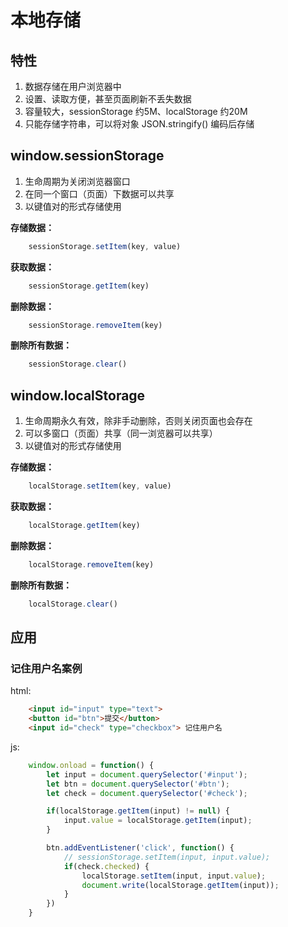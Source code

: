 # 本地存储

## 特性
1. 数据存储在用户浏览器中
2. 设置、读取方便，甚至页面刷新不丢失数据
3. 容量较大，sessionStorage 约5M、localStorage 约20M
4. 只能存储字符串，可以将对象 JSON.stringify() 编码后存储

## window.sessionStorage
1. 生命周期为关闭浏览器窗口
2. 在同一个窗口（页面）下数据可以共享
3. 以键值对的形式存储使用

**存储数据：**
```js
    sessionStorage.setItem(key, value)
```

**获取数据：**
```js
    sessionStorage.getItem(key)
```

**删除数据：**
```js
    sessionStorage.removeItem(key)
```

**删除所有数据：**
```js
    sessionStorage.clear()
```

## window.localStorage
1. 生命周期永久有效，除非手动删除，否则关闭页面也会存在
2. 可以多窗口（页面）共享（同一浏览器可以共享）
3. 以键值对的形式存储使用

**存储数据：**
```js
    localStorage.setItem(key, value)
```

**获取数据：**
```js
    localStorage.getItem(key)
```

**删除数据：**
```js
    localStorage.removeItem(key)
```

**删除所有数据：**
```js
    localStorage.clear()
```

## 应用

### 记住用户名案例

html:
```html
    <input id="input" type="text">
    <button id="btn">提交</button>
    <input id="check" type="checkbox"> 记住用户名
```

js:
```js
    window.onload = function() {
        let input = document.querySelector('#input');
        let btn = document.querySelector('#btn');
        let check = document.querySelector('#check');

        if(localStorage.getItem(input) != null) {
            input.value = localStorage.getItem(input);
        }

        btn.addEventListener('click', function() {
            // sessionStorage.setItem(input, input.value);
            if(check.checked) {
                localStorage.setItem(input, input.value);
                document.write(localStorage.getItem(input));
            }
        })
    }
```